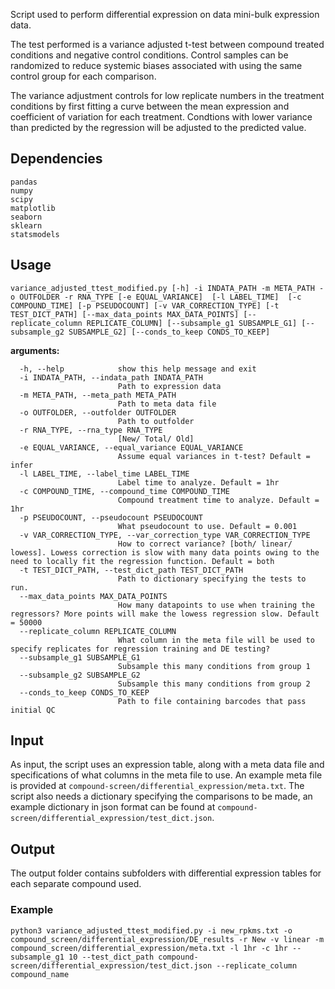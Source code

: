 Script used to perform differential expression on data mini-bulk expression data.

The test performed is a variance adjusted t-test between compound treated conditions and negative control conditions. Control samples can be randomized to reduce systemic biases associated with using the same control group for each comparison.

The variance adjustment controls for low replicate numbers in the treatment conditions by first fitting a curve between the mean expression and coefficient of variation for each treatment. Condtions with lower variance than predicted by the regression will be adjusted to the predicted value.

## Dependencies
```
pandas
numpy
scipy
matplotlib
seaborn
sklearn
statsmodels
```

## Usage

`variance_adjusted_ttest_modified.py [-h] -i INDATA_PATH -m META_PATH -o OUTFOLDER -r RNA_TYPE
[-e EQUAL_VARIANCE] 
[-l LABEL_TIME] 
[-c COMPOUND_TIME] [-p PSEUDOCOUNT] [-v VAR_CORRECTION_TYPE] [-t TEST_DICT_PATH]
[--max_data_points MAX_DATA_POINTS]
[--replicate_column REPLICATE_COLUMN] [--subsample_g1 SUBSAMPLE_G1] [--subsample_g2 SUBSAMPLE_G2]
[--conds_to_keep CONDS_TO_KEEP]`


**arguments:**
```
  -h, --help            show this help message and exit
  -i INDATA_PATH, --indata_path INDATA_PATH
                        Path to expression data
  -m META_PATH, --meta_path META_PATH
                        Path to meta data file
  -o OUTFOLDER, --outfolder OUTFOLDER
                        Path to outfolder
  -r RNA_TYPE, --rna_type RNA_TYPE
                        [New/ Total/ Old]
  -e EQUAL_VARIANCE, --equal_variance EQUAL_VARIANCE
                        Assume equal variances in t-test? Default = infer
  -l LABEL_TIME, --label_time LABEL_TIME
                        Label time to analyze. Default = 1hr
  -c COMPOUND_TIME, --compound_time COMPOUND_TIME
                        Compound treatment time to analyze. Default = 1hr
  -p PSEUDOCOUNT, --pseudocount PSEUDOCOUNT
                        What pseudocount to use. Default = 0.001
  -v VAR_CORRECTION_TYPE, --var_correction_type VAR_CORRECTION_TYPE
                        How to correct variance? [both/ linear/ lowess]. Lowess correction is slow with many data points owing to the need to locally fit the regression function. Default = both
  -t TEST_DICT_PATH, --test_dict_path TEST_DICT_PATH
                        Path to dictionary specifying the tests to run.
  --max_data_points MAX_DATA_POINTS
                        How many datapoints to use when training the regressors? More points will make the lowess regression slow. Default = 50000
  --replicate_column REPLICATE_COLUMN
                        What column in the meta file will be used to specify replicates for regression training and DE testing?
  --subsample_g1 SUBSAMPLE_G1
                        Subsample this many conditions from group 1
  --subsample_g2 SUBSAMPLE_G2
                        Subsample this many conditions from group 2
  --conds_to_keep CONDS_TO_KEEP
                        Path to file containing barcodes that pass initial QC

```
## Input

As input, the script uses an expression table, along with a meta data file and specifications of what columns in the meta file to use. An example meta file is provided at `compound-screen/differential_expression/meta.txt`. The script also needs a dictionary specifying the comparisons to be made, an example dictionary in json format can be found at `compound-screen/differential_expression/test_dict.json`.

## Output 

The output folder contains subfolders with differential expression tables for each separate compound used.

### Example

```python3 variance_adjusted_ttest_modified.py -i new_rpkms.txt -o compound_screen/differential_expression/DE_results -r New -v linear -m compound_screen/differential_expression/meta.txt -l 1hr -c 1hr --subsample_g1 10 --test_dict_path compound-screen/differential_expression/test_dict.json --replicate_column compound_name```
